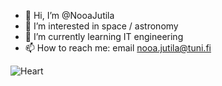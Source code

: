 - 👋 Hi, I’m @NooaJutila
- 🌌 I’m interested in space / astronomy
- 💾 I’m currently learning IT engineering
- 📫 How to reach me: email nooa.jutila@tuni.fi

![Heart](https://github.com/user-attachments/assets/ed2e2522-5c4d-40fe-9854-add6a7948f5e)

<!---
NooaJutila/NooaJutila is a ✨ special ✨ repository because its `README.md` (this file) appears on your GitHub profile.
You can click the Preview link to take a look at your changes.
--->
